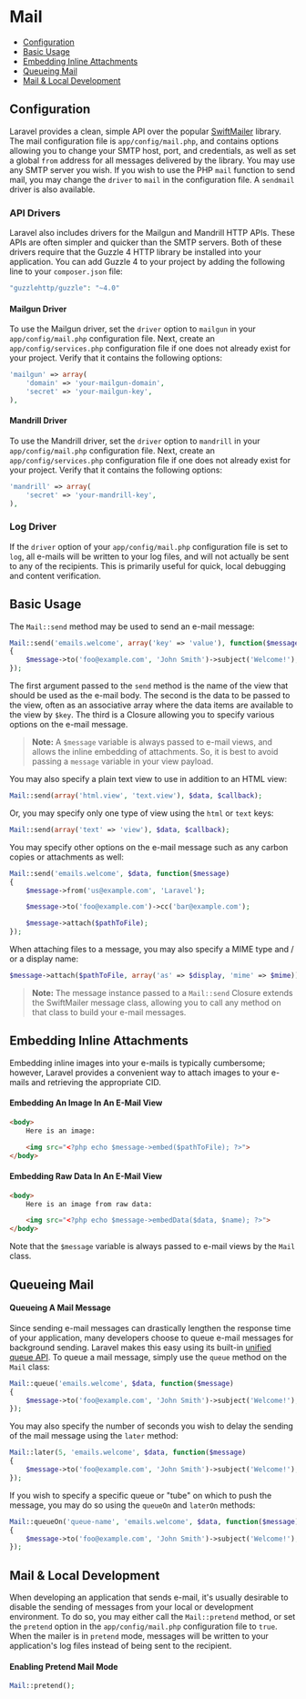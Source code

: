 # Mail

- [Configuration](#configuration)
- [Basic Usage](#basic-usage)
- [Embedding Inline Attachments](#embedding-inline-attachments)
- [Queueing Mail](#queueing-mail)
- [Mail & Local Development](#mail-and-local-development)

<a name="configuration"></a>
## Configuration

Laravel provides a clean, simple API over the popular [SwiftMailer](http://swiftmailer.org) library. The mail configuration file is `app/config/mail.php`, and contains options allowing you to change your SMTP host, port, and credentials, as well as set a global `from` address for all messages delivered by the library. You may use any SMTP server you wish. If you wish to use the PHP `mail` function to send mail, you may change the `driver` to `mail` in the configuration file. A `sendmail` driver is also available.

### API Drivers

Laravel also includes drivers for the Mailgun and Mandrill HTTP APIs. These APIs are often simpler and quicker than the SMTP servers. Both of these drivers require that the Guzzle 4 HTTP library be installed into your application. You can add Guzzle 4 to your project by adding the following line to your `composer.json` file:

```php
"guzzlehttp/guzzle": "~4.0"
```

#### Mailgun Driver

To use the Mailgun driver, set the `driver` option to `mailgun` in your `app/config/mail.php` configuration file. Next, create an `app/config/services.php` configuration file if one does not already exist for your project. Verify that it contains the following options:

```php
'mailgun' => array(
	'domain' => 'your-mailgun-domain',
	'secret' => 'your-mailgun-key',
),
```

#### Mandrill Driver

To use the Mandrill driver, set the `driver` option to `mandrill` in your `app/config/mail.php` configuration file. Next, create an `app/config/services.php` configuration file if one does not already exist for your project. Verify that it contains the following options:

```php
'mandrill' => array(
	'secret' => 'your-mandrill-key',
),
```

### Log Driver

If the `driver` option of your `app/config/mail.php` configuration file is set to `log`, all e-mails will be written to your log files, and will not actually be sent to any of the recipients. This is primarily useful for quick, local debugging and content verification.

<a name="basic-usage"></a>
## Basic Usage

The `Mail::send` method may be used to send an e-mail message:

```php
Mail::send('emails.welcome', array('key' => 'value'), function($message)
{
	$message->to('foo@example.com', 'John Smith')->subject('Welcome!');
});
```

The first argument passed to the `send` method is the name of the view that should be used as the e-mail body. The second is the data to be passed to the view, often as an associative array where the data items are available to the view by `$key`. The third is a Closure allowing you to specify various options on the e-mail message.

> **Note:** A `$message` variable is always passed to e-mail views, and allows the inline embedding of attachments. So, it is best to avoid passing a `message` variable in your view payload.

You may also specify a plain text view to use in addition to an HTML view:

```php
Mail::send(array('html.view', 'text.view'), $data, $callback);
```

Or, you may specify only one type of view using the `html` or `text` keys:

```php
Mail::send(array('text' => 'view'), $data, $callback);
```

You may specify other options on the e-mail message such as any carbon copies or attachments as well:

```php
Mail::send('emails.welcome', $data, function($message)
{
	$message->from('us@example.com', 'Laravel');

	$message->to('foo@example.com')->cc('bar@example.com');

	$message->attach($pathToFile);
});
```

When attaching files to a message, you may also specify a MIME type and / or a display name:

```php
$message->attach($pathToFile, array('as' => $display, 'mime' => $mime));
```

> **Note:** The message instance passed to a `Mail::send` Closure extends the SwiftMailer message class, allowing you to call any method on that class to build your e-mail messages.

<a name="embedding-inline-attachments"></a>
## Embedding Inline Attachments

Embedding inline images into your e-mails is typically cumbersome; however, Laravel provides a convenient way to attach images to your e-mails and retrieving the appropriate CID.

#### Embedding An Image In An E-Mail View

```html
<body>
	Here is an image:

	<img src="<?php echo $message->embed($pathToFile); ?>">
</body>
```

#### Embedding Raw Data In An E-Mail View

```html
<body>
	Here is an image from raw data:

	<img src="<?php echo $message->embedData($data, $name); ?>">
</body>
```

Note that the `$message` variable is always passed to e-mail views by the `Mail` class.

<a name="queueing-mail"></a>
## Queueing Mail

#### Queueing A Mail Message

Since sending e-mail messages can drastically lengthen the response time of your application, many developers choose to queue e-mail messages for background sending. Laravel makes this easy using its built-in [unified queue API](/docs/queues). To queue a mail message, simply use the `queue` method on the `Mail` class:

```php
Mail::queue('emails.welcome', $data, function($message)
{
	$message->to('foo@example.com', 'John Smith')->subject('Welcome!');
});
```

You may also specify the number of seconds you wish to delay the sending of the mail message using the `later` method:

```php
Mail::later(5, 'emails.welcome', $data, function($message)
{
	$message->to('foo@example.com', 'John Smith')->subject('Welcome!');
});
```

If you wish to specify a specific queue or "tube" on which to push the message, you may do so using the `queueOn` and `laterOn` methods:

```php
Mail::queueOn('queue-name', 'emails.welcome', $data, function($message)
{
	$message->to('foo@example.com', 'John Smith')->subject('Welcome!');
});
```

<a name="mail-and-local-development"></a>
## Mail & Local Development

When developing an application that sends e-mail, it's usually desirable to disable the sending of messages from your local or development environment. To do so, you may either call the `Mail::pretend` method, or set the `pretend` option in the `app/config/mail.php` configuration file to `true`. When the mailer is in `pretend` mode, messages will be written to your application's log files instead of being sent to the recipient.

#### Enabling Pretend Mail Mode

```php
Mail::pretend();
```
